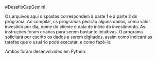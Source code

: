 #DesafioCapGemini

Os arquivos aqui dispostos correspondem à parte 1 e à parte 2 do programa. Ao compilar, os programas pedirão alguns dados, como valor investido por dia, nome do cliente e data de início do investimento.
As instruções foram criadas para serem bastante intuitivas. O programa solicitará por escrito os dados a serem digitados, assim como indicará as tarefas que o usuário pode executar, e como fazê-lo.

Ambos foram desenvolvidos em Python.
